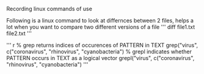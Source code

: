 Recording linux commands of use

Following is a linux command to look at differnces between 2 files, 
helps a lot when you want to compare two different versions of a file
'''
diff file1.txt file2.txt
'''

''' r
% grep returns indices of occurences of PATTERN in TEXT
grep("virus", c("coronavirus", "rhinovirus", "cyanobacteria")
% grepl indicates whether PATTERN occurs in TEXT as a logical vector
grepl("virus", c("coronavirus", "rhinovirus", "cyanobacteria")
'''
